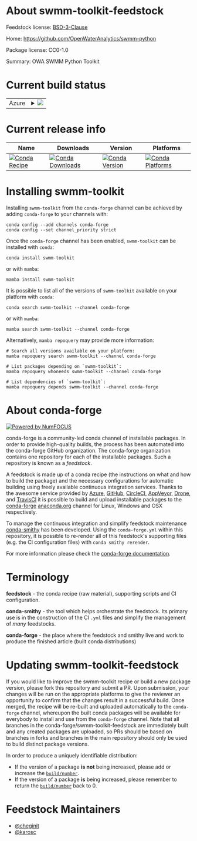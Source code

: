 About swmm-toolkit-feedstock
============================

Feedstock license: [BSD-3-Clause](https://github.com/conda-forge/swmm-toolkit-feedstock/blob/main/LICENSE.txt)

Home: https://github.com/OpenWaterAnalytics/swmm-python

Package license: CC0-1.0

Summary: OWA SWMM Python Toolkit

Current build status
====================


<table>
    
  <tr>
    <td>Azure</td>
    <td>
      <details>
        <summary>
          <a href="https://dev.azure.com/conda-forge/feedstock-builds/_build/latest?definitionId=23624&branchName=main">
            <img src="https://dev.azure.com/conda-forge/feedstock-builds/_apis/build/status/swmm-toolkit-feedstock?branchName=main">
          </a>
        </summary>
        <table>
          <thead><tr><th>Variant</th><th>Status</th></tr></thead>
          <tbody><tr>
              <td>linux_64_python3.10.____cpython</td>
              <td>
                <a href="https://dev.azure.com/conda-forge/feedstock-builds/_build/latest?definitionId=23624&branchName=main">
                  <img src="https://dev.azure.com/conda-forge/feedstock-builds/_apis/build/status/swmm-toolkit-feedstock?branchName=main&jobName=linux&configuration=linux%20linux_64_python3.10.____cpython" alt="variant">
                </a>
              </td>
            </tr><tr>
              <td>linux_64_python3.11.____cpython</td>
              <td>
                <a href="https://dev.azure.com/conda-forge/feedstock-builds/_build/latest?definitionId=23624&branchName=main">
                  <img src="https://dev.azure.com/conda-forge/feedstock-builds/_apis/build/status/swmm-toolkit-feedstock?branchName=main&jobName=linux&configuration=linux%20linux_64_python3.11.____cpython" alt="variant">
                </a>
              </td>
            </tr><tr>
              <td>linux_64_python3.12.____cpython</td>
              <td>
                <a href="https://dev.azure.com/conda-forge/feedstock-builds/_build/latest?definitionId=23624&branchName=main">
                  <img src="https://dev.azure.com/conda-forge/feedstock-builds/_apis/build/status/swmm-toolkit-feedstock?branchName=main&jobName=linux&configuration=linux%20linux_64_python3.12.____cpython" alt="variant">
                </a>
              </td>
            </tr><tr>
              <td>linux_64_python3.9.____cpython</td>
              <td>
                <a href="https://dev.azure.com/conda-forge/feedstock-builds/_build/latest?definitionId=23624&branchName=main">
                  <img src="https://dev.azure.com/conda-forge/feedstock-builds/_apis/build/status/swmm-toolkit-feedstock?branchName=main&jobName=linux&configuration=linux%20linux_64_python3.9.____cpython" alt="variant">
                </a>
              </td>
            </tr><tr>
              <td>osx_64_python3.10.____cpython</td>
              <td>
                <a href="https://dev.azure.com/conda-forge/feedstock-builds/_build/latest?definitionId=23624&branchName=main">
                  <img src="https://dev.azure.com/conda-forge/feedstock-builds/_apis/build/status/swmm-toolkit-feedstock?branchName=main&jobName=osx&configuration=osx%20osx_64_python3.10.____cpython" alt="variant">
                </a>
              </td>
            </tr><tr>
              <td>osx_64_python3.11.____cpython</td>
              <td>
                <a href="https://dev.azure.com/conda-forge/feedstock-builds/_build/latest?definitionId=23624&branchName=main">
                  <img src="https://dev.azure.com/conda-forge/feedstock-builds/_apis/build/status/swmm-toolkit-feedstock?branchName=main&jobName=osx&configuration=osx%20osx_64_python3.11.____cpython" alt="variant">
                </a>
              </td>
            </tr><tr>
              <td>osx_64_python3.12.____cpython</td>
              <td>
                <a href="https://dev.azure.com/conda-forge/feedstock-builds/_build/latest?definitionId=23624&branchName=main">
                  <img src="https://dev.azure.com/conda-forge/feedstock-builds/_apis/build/status/swmm-toolkit-feedstock?branchName=main&jobName=osx&configuration=osx%20osx_64_python3.12.____cpython" alt="variant">
                </a>
              </td>
            </tr><tr>
              <td>osx_64_python3.9.____cpython</td>
              <td>
                <a href="https://dev.azure.com/conda-forge/feedstock-builds/_build/latest?definitionId=23624&branchName=main">
                  <img src="https://dev.azure.com/conda-forge/feedstock-builds/_apis/build/status/swmm-toolkit-feedstock?branchName=main&jobName=osx&configuration=osx%20osx_64_python3.9.____cpython" alt="variant">
                </a>
              </td>
            </tr><tr>
              <td>win_64_python3.10.____cpython</td>
              <td>
                <a href="https://dev.azure.com/conda-forge/feedstock-builds/_build/latest?definitionId=23624&branchName=main">
                  <img src="https://dev.azure.com/conda-forge/feedstock-builds/_apis/build/status/swmm-toolkit-feedstock?branchName=main&jobName=win&configuration=win%20win_64_python3.10.____cpython" alt="variant">
                </a>
              </td>
            </tr><tr>
              <td>win_64_python3.11.____cpython</td>
              <td>
                <a href="https://dev.azure.com/conda-forge/feedstock-builds/_build/latest?definitionId=23624&branchName=main">
                  <img src="https://dev.azure.com/conda-forge/feedstock-builds/_apis/build/status/swmm-toolkit-feedstock?branchName=main&jobName=win&configuration=win%20win_64_python3.11.____cpython" alt="variant">
                </a>
              </td>
            </tr><tr>
              <td>win_64_python3.12.____cpython</td>
              <td>
                <a href="https://dev.azure.com/conda-forge/feedstock-builds/_build/latest?definitionId=23624&branchName=main">
                  <img src="https://dev.azure.com/conda-forge/feedstock-builds/_apis/build/status/swmm-toolkit-feedstock?branchName=main&jobName=win&configuration=win%20win_64_python3.12.____cpython" alt="variant">
                </a>
              </td>
            </tr><tr>
              <td>win_64_python3.9.____cpython</td>
              <td>
                <a href="https://dev.azure.com/conda-forge/feedstock-builds/_build/latest?definitionId=23624&branchName=main">
                  <img src="https://dev.azure.com/conda-forge/feedstock-builds/_apis/build/status/swmm-toolkit-feedstock?branchName=main&jobName=win&configuration=win%20win_64_python3.9.____cpython" alt="variant">
                </a>
              </td>
            </tr>
          </tbody>
        </table>
      </details>
    </td>
  </tr>
</table>

Current release info
====================

| Name | Downloads | Version | Platforms |
| --- | --- | --- | --- |
| [![Conda Recipe](https://img.shields.io/badge/recipe-swmm--toolkit-green.svg)](https://anaconda.org/conda-forge/swmm-toolkit) | [![Conda Downloads](https://img.shields.io/conda/dn/conda-forge/swmm-toolkit.svg)](https://anaconda.org/conda-forge/swmm-toolkit) | [![Conda Version](https://img.shields.io/conda/vn/conda-forge/swmm-toolkit.svg)](https://anaconda.org/conda-forge/swmm-toolkit) | [![Conda Platforms](https://img.shields.io/conda/pn/conda-forge/swmm-toolkit.svg)](https://anaconda.org/conda-forge/swmm-toolkit) |

Installing swmm-toolkit
=======================

Installing `swmm-toolkit` from the `conda-forge` channel can be achieved by adding `conda-forge` to your channels with:

```
conda config --add channels conda-forge
conda config --set channel_priority strict
```

Once the `conda-forge` channel has been enabled, `swmm-toolkit` can be installed with `conda`:

```
conda install swmm-toolkit
```

or with `mamba`:

```
mamba install swmm-toolkit
```

It is possible to list all of the versions of `swmm-toolkit` available on your platform with `conda`:

```
conda search swmm-toolkit --channel conda-forge
```

or with `mamba`:

```
mamba search swmm-toolkit --channel conda-forge
```

Alternatively, `mamba repoquery` may provide more information:

```
# Search all versions available on your platform:
mamba repoquery search swmm-toolkit --channel conda-forge

# List packages depending on `swmm-toolkit`:
mamba repoquery whoneeds swmm-toolkit --channel conda-forge

# List dependencies of `swmm-toolkit`:
mamba repoquery depends swmm-toolkit --channel conda-forge
```


About conda-forge
=================

[![Powered by
NumFOCUS](https://img.shields.io/badge/powered%20by-NumFOCUS-orange.svg?style=flat&colorA=E1523D&colorB=007D8A)](https://numfocus.org)

conda-forge is a community-led conda channel of installable packages.
In order to provide high-quality builds, the process has been automated into the
conda-forge GitHub organization. The conda-forge organization contains one repository
for each of the installable packages. Such a repository is known as a *feedstock*.

A feedstock is made up of a conda recipe (the instructions on what and how to build
the package) and the necessary configurations for automatic building using freely
available continuous integration services. Thanks to the awesome service provided by
[Azure](https://azure.microsoft.com/en-us/services/devops/), [GitHub](https://github.com/),
[CircleCI](https://circleci.com/), [AppVeyor](https://www.appveyor.com/),
[Drone](https://cloud.drone.io/welcome), and [TravisCI](https://travis-ci.com/)
it is possible to build and upload installable packages to the
[conda-forge](https://anaconda.org/conda-forge) [anaconda.org](https://anaconda.org/)
channel for Linux, Windows and OSX respectively.

To manage the continuous integration and simplify feedstock maintenance
[conda-smithy](https://github.com/conda-forge/conda-smithy) has been developed.
Using the ``conda-forge.yml`` within this repository, it is possible to re-render all of
this feedstock's supporting files (e.g. the CI configuration files) with ``conda smithy rerender``.

For more information please check the [conda-forge documentation](https://conda-forge.org/docs/).

Terminology
===========

**feedstock** - the conda recipe (raw material), supporting scripts and CI configuration.

**conda-smithy** - the tool which helps orchestrate the feedstock.
                   Its primary use is in the construction of the CI ``.yml`` files
                   and simplify the management of *many* feedstocks.

**conda-forge** - the place where the feedstock and smithy live and work to
                  produce the finished article (built conda distributions)


Updating swmm-toolkit-feedstock
===============================

If you would like to improve the swmm-toolkit recipe or build a new
package version, please fork this repository and submit a PR. Upon submission,
your changes will be run on the appropriate platforms to give the reviewer an
opportunity to confirm that the changes result in a successful build. Once
merged, the recipe will be re-built and uploaded automatically to the
`conda-forge` channel, whereupon the built conda packages will be available for
everybody to install and use from the `conda-forge` channel.
Note that all branches in the conda-forge/swmm-toolkit-feedstock are
immediately built and any created packages are uploaded, so PRs should be based
on branches in forks and branches in the main repository should only be used to
build distinct package versions.

In order to produce a uniquely identifiable distribution:
 * If the version of a package **is not** being increased, please add or increase
   the [``build/number``](https://docs.conda.io/projects/conda-build/en/latest/resources/define-metadata.html#build-number-and-string).
 * If the version of a package **is** being increased, please remember to return
   the [``build/number``](https://docs.conda.io/projects/conda-build/en/latest/resources/define-metadata.html#build-number-and-string)
   back to 0.

Feedstock Maintainers
=====================

* [@cheginit](https://github.com/cheginit/)
* [@karosc](https://github.com/karosc/)

